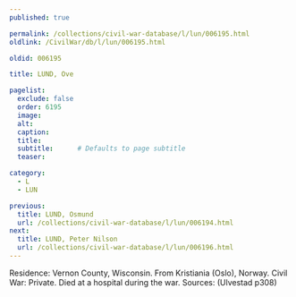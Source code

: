 ```yaml
---
published: true

permalink: /collections/civil-war-database/l/lun/006195.html
oldlink: /CivilWar/db/l/lun/006195.html

oldid: 006195

title: LUND, Ove

pagelist:
  exclude: false
  order: 6195
  image: 
  alt:
  caption:
  title:
  subtitle:      # Defaults to page subtitle
  teaser:

category: 
  - L 
  - LUN

previous:
  title: LUND, Osmund
  url: /collections/civil-war-database/l/lun/006194.html  
next:
  title: LUND, Peter Nilson
  url: /collections/civil-war-database/l/lun/006196.html   
---
```

Residence: Vernon County, Wisconsin. From Kristiania (Oslo), Norway. Civil War: Private. Died at a hospital during the war. Sources: (Ulvestad p308)